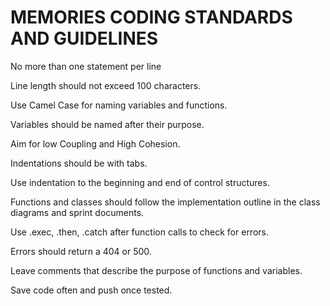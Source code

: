 # MEMORIES CODING STANDARDS AND GUIDELINES

No more than one statement per line

Line length should not exceed 100 characters.

Use Camel Case for naming variables and functions.

Variables should be named after their purpose.

Aim for low Coupling and High Cohesion.

Indentations should be with tabs. 

Use indentation to the beginning and end of control structures.

Functions and classes should follow the implementation outline in the class diagrams and sprint documents.

Use .exec, .then, .catch after function calls to check for errors.

Errors should return a 404 or 500.

Leave comments that describe the purpose of functions and variables.

Save code often and push once tested.


 
